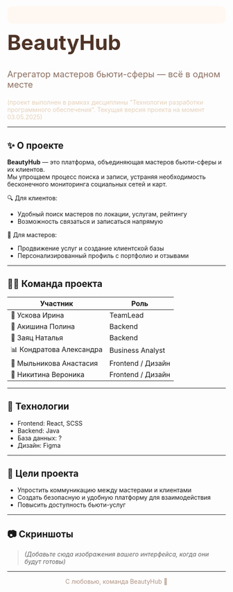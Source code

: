 <!-- Баннер с названием проекта -->
<p align="center" style="background-color:#FFF8F2; padding: 20px; border-radius: 12px;">
  <!-- <img src="https://github.com/nikiveron/beautyhub_v2/tree/feature/frontend/front_beautyhub/public/logoOutlinedSmall.svg" alt="BeautyHub Logo" /> -->
  <h1 style="color:#4F3427; font-size: 48px; margin-top: 10px;">BeautyHub</h1>
  <p style="color:#8C7062; font-size: 20px;">Агрегатор мастеров бьюти-сферы — всё в одном месте</p>
  <p style="color:#E5CFB8; font-size: 14px; padding: 0; margin:0;">(проект выполнен в рамках дисциплины "Технологии разработки программного обеспечения". Текущая версия проекта на момент 03.05.2025)</p>
</p>

---

## ✨ О проекте

**BeautyHub** — это платформа, объединяющая мастеров бьюти-сферы и их клиентов.  
Мы упрощаем процесс поиска и записи, устраняя необходимость бесконечного мониторинга социальных сетей и карт.

🔍 Для клиентов:  
- Удобный поиск мастеров по локации, услугам, рейтингу  
- Возможность связаться и записаться напрямую  

💼 Для мастеров:  
- Продвижение услуг и создание клиентской базы  
- Персонализированный профиль с портфолио и отзывами  

---

## 👩‍💻 Команда проекта

| Участник | Роль |
|----------|------|
| 🧠 Ускова Ирина | TeamLead |
| 🔧 Акишина Полина | Backend |
| 🔧 Заяц Наталья | Backend |
| 📊 Кондратова Александра | Business Analyst |
| 🎨 Мыльникова Анастасия | Frontend / Дизайн |
| 🎨 Никитина Вероника | Frontend / Дизайн |

---

## 🚀 Технологии

- Frontend: React, SCSS
- Backend: Java
- База данных: ?
- Дизайн: Figma

---

## 📌 Цели проекта

- Упростить коммуникацию между мастерами и клиентами
- Создать безопасную и удобную платформу для взаимодействия
- Повысить доступность бьюти-услуг

---

## 📷 Скриншоты

> *(Добавьте сюда изображения вашего интерфейса, когда они будут готовы)*

---


<p align="center" style="color:#AF9284;">С любовью, команда BeautyHub 💖</p>

